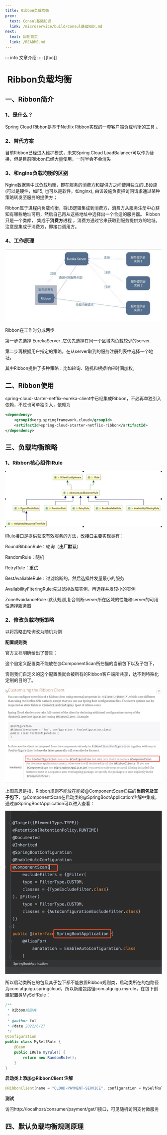 ```yaml
---
title: Ribbon负载均衡
prev:
  text: Consul基础知识
  link: /microservice/build/Consul基础知识.md
next:
  text: 回到首页
  link: /README.md
---
```

::: info
文章介绍:
:::
[[toc]]

#  Ribbon负载均衡

## 一、Ribbon简介

### 1、是什么？

Spring Cloud Ribbon是基于Netflix Ribbon实现的一套客户端负载均衡的工具 。  

### 2、替代方案

目前Ribbon已经进入维护模式，未来Spring Cloud LoadBalancer可以作为替换，但是目前Ribbon已经大量使用，一时半会不会消失

### 3、和nginx负载均衡的区别

Nginx数据集中式负载均衡，即在服务的消费方和提供方之间使用独立的LB设施(可以是硬件，如F5, 也可以是软件，如nginx), 由该设施负责把访问请求通过某种策略转发至服务的提供方； 

Ribbon属于进程内负载均衡，将LB逻辑集成到消费方，消费方从服务注册中心获知有哪些地址可用，然后自己再从这些地址中选择出一个合适的服务器。  Ribbon只是一个类库， 集成于**消费方**进程 ，消费方通过它来获取到服务提供方的地址。  注意是集成于消费方，即接口调用方。

### 4、工作原理

![图](https://raw.githubusercontent.com/fuxuelong/docs/master/docs/microservice/build/pic/Ribbon工作原理.jpg)

Ribbon在工作时分成两步 

第一步先选择 EurekaServer ,它优先选择在同一个区域内负载较少的server. 

第二步再根据用户指定的策略，在从server取到的服务注册列表中选择一个地址。 

其中Ribbon提供了多种策略：比如轮询、随机和根据响应时间加权。 

## 二、Ribbon使用

 spring-cloud-starter-netflix-eureka-client中已经集成Ribbon，不必再单独引入依赖，不过也可单独引入，依赖为

```xml
<dependency>
    <groupId>org.springframework.cloud</groupId> 
    <artifactId>spring-cloud-starter-netflix-ribbon</artifactId> 
</dependency> 
```

## 三、负载均衡策略

### 1、Ribbon核心组件IRule 

![图](https://raw.githubusercontent.com/fuxuelong/docs/master/docs/microservice/build/pic/Ribbon负载均衡实现.jpg)

IRule接口是提供获取有效服务的方法，改接口主要实现类有：

RoundRibbonRule：轮询（**出厂默认**）

RandomRule：随机

RetryRule：重试

BestAvaliableRule：过滤熔断的，然后选择并发量最小的服务

AvailabilityFiteringRule:先过滤掉故障实例，再选择并发较小的实例 

ZoneAvoidanceRule :默认规则,复合判断server所在区域的性能和server的可用性选择服务器 

### 2、修改负载均衡策略

以将策略由轮询改为随机为例

**配置规则类**

官方文档明确给出了警告： 

这个自定义配置类不能放在@ComponentScan所扫描的当前包下以及子包下， 

否则我们自定义的这个配置类就会被所有的Ribbon客户端所共享，达不到特殊化定制的目的了。 

![图](https://raw.githubusercontent.com/fuxuelong/docs/master/docs/microservice/build/pic/Ribbon替换规则警告.jpg)

上图意思是指，Ribbon规则不能放在能被@ComponentScan扫描的**当前包及其子包下**，@ComponentScan在启动类的@SpringBootApplication注解中集成，通过@SpringBootApplication可以进入查看：

![图](https://raw.githubusercontent.com/fuxuelong/docs/master/docs/microservice/build/pic/@ComponentScan.jpg)

所以启动类所在的包及其子包下都不能放置Ribbon规则类，启动类所在的包路径为com.atguigu.springcloud，所以新建包路径com.atguigu.myrule，在包下创建配置类MySelfRule：

```java
/**
 * Ribbon规则类
 * 
 * @author fxl
 * @date 2022/6/27
 */
@Configuration
public class MySelfRule {
    @Bean
    public IRule myrule() {
        return new RandomRule();
    }
}
```

**启动类上添加@RibbonClient 注解**

```java
@RibbonClient(name = "CLOUD-PAYMENT-SERVICE", configuration = MySelfRule.class)
```

**测试**

访问http://localhost/consumer/payment/get/1接口，可见随机访问支付微服务

## 四、默认负载均衡规则原理



